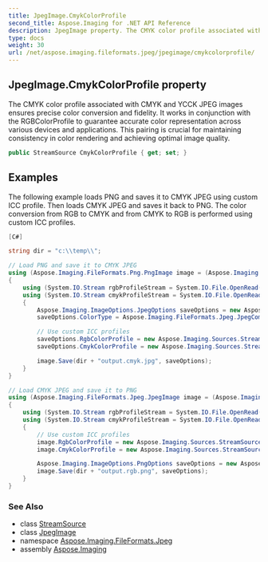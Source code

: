 ```yaml
---
title: JpegImage.CmykColorProfile
second_title: Aspose.Imaging for .NET API Reference
description: JpegImage property. The CMYK color profile associated with CMYK and YCCK JPEG images ensures precise color conversion and fidelity. It works in conjunction with the RGBColorProfile to guarantee accurate color representation across various devices and applications. This pairing is crucial for maintaining consistency in color rendering and achieving optimal image quality
type: docs
weight: 30
url: /net/aspose.imaging.fileformats.jpeg/jpegimage/cmykcolorprofile/
---
```

## JpegImage.CmykColorProfile property

The CMYK color profile associated with CMYK and YCCK JPEG images ensures precise color conversion and fidelity. It works in conjunction with the RGBColorProfile to guarantee accurate color representation across various devices and applications. This pairing is crucial for maintaining consistency in color rendering and achieving optimal image quality.

```csharp
public StreamSource CmykColorProfile { get; set; }
```

## Examples

The following example loads PNG and saves it to CMYK JPEG using custom ICC profile. Then loads CMYK JPEG and saves it back to PNG. The color conversion from RGB to CMYK and from CMYK to RGB is performed using custom ICC profiles.

```csharp
[C#]

string dir = "c:\\temp\\";

// Load PNG and save it to CMYK JPEG
using (Aspose.Imaging.FileFormats.Png.PngImage image = (Aspose.Imaging.FileFormats.Png.PngImage)Image.Load(dir + "sample.png"))
{
    using (System.IO.Stream rgbProfileStream = System.IO.File.OpenRead(dir + "eciRGB_v2.icc"))
    using (System.IO.Stream cmykProfileStream = System.IO.File.OpenRead(dir + "ISOcoated_v2_FullGamut4.icc"))
    {
        Aspose.Imaging.ImageOptions.JpegOptions saveOptions = new Aspose.Imaging.ImageOptions.JpegOptions();
        saveOptions.ColorType = Aspose.Imaging.FileFormats.Jpeg.JpegCompressionColorMode.Cmyk;

        // Use custom ICC profiles
        saveOptions.RgbColorProfile = new Aspose.Imaging.Sources.StreamSource(rgbProfileStream);
        saveOptions.CmykColorProfile = new Aspose.Imaging.Sources.StreamSource(cmykProfileStream);

        image.Save(dir + "output.cmyk.jpg", saveOptions);
    }
}

// Load CMYK JPEG and save it to PNG
using (Aspose.Imaging.FileFormats.Jpeg.JpegImage image = (Aspose.Imaging.FileFormats.Jpeg.JpegImage)Image.Load(dir + "output.cmyk.jpg"))
{
    using (System.IO.Stream rgbProfileStream = System.IO.File.OpenRead(dir + "eciRGB_v2.icc"))
    using (System.IO.Stream cmykProfileStream = System.IO.File.OpenRead(dir + "ISOcoated_v2_FullGamut4.icc"))
    {
        // Use custom ICC profiles
        image.RgbColorProfile = new Aspose.Imaging.Sources.StreamSource(rgbProfileStream);
        image.CmykColorProfile = new Aspose.Imaging.Sources.StreamSource(cmykProfileStream);

        Aspose.Imaging.ImageOptions.PngOptions saveOptions = new Aspose.Imaging.ImageOptions.PngOptions();
        image.Save(dir + "output.rgb.png", saveOptions);
    }
}
```

### See Also

* class [StreamSource](../../../aspose.imaging.sources/streamsource/)
* class [JpegImage](../)
* namespace [Aspose.Imaging.FileFormats.Jpeg](../../jpegimage/)
* assembly [Aspose.Imaging](../../../)


